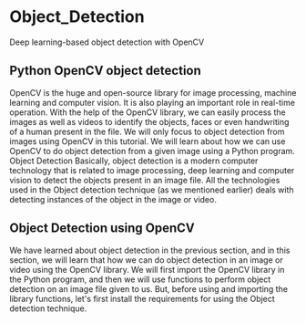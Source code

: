 # Object_Detection
Deep learning-based object detection with OpenCV


<h2>Python OpenCV object detection</h2>
OpenCV is the huge and open-source library for image processing, machine learning and computer vision. It is also playing an important role in real-time operation. With the help of the OpenCV library, we can easily process the images as well as videos to identify the objects, faces or even handwriting of a human present in the file. We will only focus to object detection from images using OpenCV in this tutorial. We will learn about how we can use OpenCV to do object detection from a given image using a Python program.

</h2>Object Detection</h2>
Basically, object detection is a modern computer technology that is related to image processing, deep learning and computer vision to detect the objects present in an image file. All the technologies used in the Object detection technique (as we mentioned earlier) deals with detecting instances of the object in the image or video.

<h2>Object Detection using OpenCV</h2>
We have learned about object detection in the previous section, and in this section, we will learn that how we can do object detection in an image or video using the OpenCV library. We will first import the OpenCV library in the Python program, and then we will use functions to perform object detection on an image file given to us. But, before using and importing the library functions, let's first install the requirements for using the Object detection technique.
